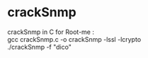 # crackSnmp

crackSnmp in C for Root-me :  
gcc crackSnmp.c -o crackSnmp -lssl -lcrypto  
./crackSnmp -f "dico"  


